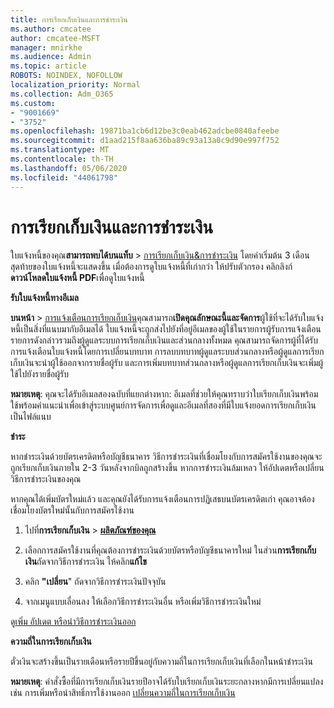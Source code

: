 ```yaml
---
title: การเรียกเก็บเงินและการชําระเงิน
ms.author: cmcatee
author: cmcatee-MSFT
manager: mnirkhe
ms.audience: Admin
ms.topic: article
ROBOTS: NOINDEX, NOFOLLOW
localization_priority: Normal
ms.collection: Adm_O365
ms.custom:
- "9001669"
- "3752"
ms.openlocfilehash: 19871ba1cb6d12be3c0eab462adcbe0840afeebe
ms.sourcegitcommit: d1aad215f8aa636ba89c93a13a0c9d90e997f752
ms.translationtype: MT
ms.contentlocale: th-TH
ms.lasthandoff: 05/06/2020
ms.locfileid: "44061798"
---
```

# <a name="billing-and-payment"></a>การเรียกเก็บเงินและการชําระเงิน

ใบแจ้งหนี้ของคุณ**สามารถพบได้บนแท็บ** > [การเรียกเก็บเงิน&การชําระเงิน](https://go.microsoft.com/fwlink/p/?linkid=848039)  โดยค่าเริ่มต้น 3 เดือนสุดท้ายของใบแจ้งหนี้จะแสดงขึ้น  เมื่อต้องการดูใบแจ้งหนี้ที่เก่ากว่า ให้ปรับตัวกรอง  คลิกลิงก์**ดาวน์โหลดใบแจ้งหนี้ PDF**เพื่อดูใบแจ้งหนี้

**รับใบแจ้งหนี้ทางอีเมล**

**บนหน้า** > [การแจ้งเตือนการเรียกเก็บเงิน](https://go.microsoft.com/fwlink/p/?linkid=853212)คุณสามารถ**เปิดคุณลักษณะนี้และจัดการ**ผู้ใช้ที่จะได้รับใบแจ้งหนี้เป็นสิ่งที่แนบมากับอีเมลได้ ใบแจ้งหนี้จะถูกส่งไปยังที่อยู่อีเมลของผู้ใช้ในรายการผู้รับการแจ้งเตือน รายการดังกล่าวรวมถึงผู้ดูแลระบบการเรียกเก็บเงินและส่วนกลางทั้งหมด  คุณสามารถจัดการผู้ที่ได้รับการแจ้งเตือนใบแจ้งหนี้โดยการเปลี่ยนบทบาท  การลบบทบาทผู้ดูแลระบบส่วนกลางหรือผู้ดูแลการเรียกเก็บเงินจะนําผู้ใช้ออกจากรายชื่อผู้รับ และการเพิ่มบทบาทส่วนกลางหรือผู้ดูแลการเรียกเก็บเงินจะเพิ่มผู้ใช้ไปยังรายชื่อผู้รับ

**หมายเหตุ**: คุณจะได้รับอีเมลสองฉบับที่แยกต่างหาก: อีเมลที่ช่วยให้คุณทราบว่าใบเรียกเก็บเงินพร้อมใช้พร้อมคําแนะนําเพื่อเข้าสู่ระบบศูนย์การจัดการเพื่อดูและอีเมลที่สองที่มีใบแจ้งยอดการเรียกเก็บเงินเป็นไฟล์แนบ

**ชำระ**

หากชําระเงินด้วยบัตรเครดิตหรือบัญชีธนาคาร วิธีการชําระเงินที่เชื่อมโยงกับการสมัครใช้งานของคุณจะถูกเรียกเก็บเงินภายใน 2-3 วันหลังจากบิลถูกสร้างขึ้น  หากการชําระเงินล้มเหลว ให้อัปเดตหรือเปลี่ยนวิธีการชําระเงินของคุณ 

หากคุณได้เพิ่มบัตรใหม่แล้ว และคุณยังได้รับการแจ้งเตือนการปฏิเสธบนบัตรเครดิตเก่า คุณอาจต้องเชื่อมโยงบัตรใหม่นั้นกับการสมัครใช้งาน

1. ไปที่**การเรียกเก็บเงิน** > **[ผลิตภัณฑ์ของคุณ](https://go.microsoft.com/fwlink/p/?linkid=842054)**

2. เลือกการสมัครใช้งานที่คุณต้องการชําระเงินด้วยบัตรหรือบัญชีธนาคารใหม่ ในส่วน**การเรียกเก็บเงิน**ถัดจากวิธีการชําระเงิน ให้คลิก**แก้ไข**

3. คลิก **"เปลี่ยน**" ถัดจากวิธีการชําระเงินปัจจุบัน

4. จากเมนูแบบเลื่อนลง ให้เลือกวิธีการชําระเงินอื่น หรือเพิ่มวิธีการชําระเงินใหม่

ดู[เพิ่ม อัปเดต หรือนําวิธีการชําระเงินออก](https://go.microsoft.com/fwlink/?linkid=2118133)

**ความถี่ในการเรียกเก็บเงิน**

ตั๋วเงินจะสร้างขึ้นเป็นรายเดือนหรือรายปีขึ้นอยู่กับความถี่ในการเรียกเก็บเงินที่เลือกในหน้าชําระเงิน  

**หมายเหตุ**: คําสั่งซื้อที่มีการเรียกเก็บเงินรายปีอาจได้รับใบเรียกเก็บเงินระยะกลางหากมีการเปลี่ยนแปลง เช่น การเพิ่มหรือนําสิทธิ์การใช้งานออก  [เปลี่ยนความถี่ในการเรียกเก็บเงิน](https://go.microsoft.com/fwlink/?linkid=2119148)
